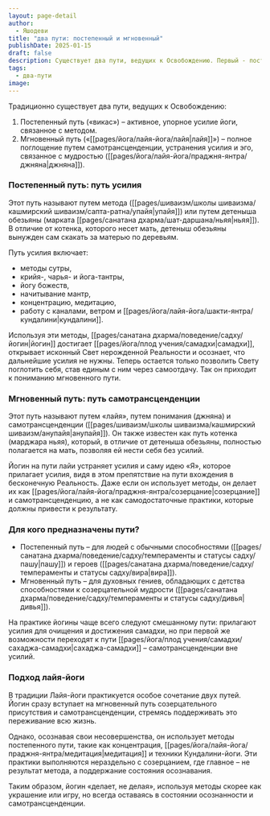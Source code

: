 ```yaml
---
layout: page-detail
author:
  - Яшодеви
title: "два пути: постепенный и мгновенный"
publishDate: 2025-01-15
draft: false
description: Существует два пути, ведущих к Освобождению. Первый - постепенный путь «викас», активное упорное усилие йоги, связанное с методом. Второй - мгновенный путь «лайя», полное поглощение путем самотрансценденции, устранения усилия и эго, связан с мудростью (джняна).
tags:
  - два-пути
image:
---
```

Традиционно существует два пути, ведущих к Освобождению:

1. Постепенный путь («викас») – активное, упорное усилие йоги, связанное с методом.
2. Мгновенный путь («[[pages/йога/лайя-йога/лайя|лайя]]») – полное поглощение путем самотрансценденции, устранения усилия и эго, связанное с мудростью ([[pages/йога/лайя-йога/праджня-янтра/джняна|джняна]]).

### Постепенный путь: путь усилия

Этот путь называют путем метода ([[pages/шиваизм/школы шиваизма/кашмирский шиваизм/сапта-ратна/упайя|упайя]]) или путем детеныша обезьяны (марката [[pages/санатана дхарма/шат-даршана/ньяя|ньяя]]). В отличие от котенка, которого несет мать, детеныш обезьяны вынужден сам скакать за матерью по деревьям.


Путь усилия включает:

- методы сутры,
- крийя-, чарья- и йога-тантры,
- йогу божеств,
- начитывание мантр,
- концентрацию, медитацию,
- работу с каналами, ветром и [[pages/йога/лайя-йога/шакти-янтра/кундалини|кундалини]].

Используя эти методы, [[pages/санатана дхарма/поведение/садху/йогин|йогин]] достигает [[pages/йога/плод учения/самадхи|самадхи]], открывает исконный Свет нерожденной Реальности и осознает, что дальнейшие усилия не нужны. Теперь остается только позволить Свету поглотить себя, став единым с ним через самоотдачу. Так он приходит к пониманию мгновенного пути.

### Мгновенный путь: путь самотрансценденции

Этот путь называют путем «лайя», путем понимания (джняна) и самотрансценденции ([[pages/шиваизм/школы шиваизма/кашмирский шиваизм/анупайя|анупайя]]). Он также известен как путь котенка (марджара ньяя), который, в отличие от детеныша обезьяны, полностью полагается на мать, позволяя ей нести себя без усилий.

Йогин на пути лайи устраняет усилия и саму идею «Я», которое прилагает усилия, видя в этом препятствие на пути вхождения в бесконечную Реальность. Даже если он использует методы, он делает их как [[pages/йога/лайя-йога/праджня-янтра/созерцание|созерцание]] и самотрансценденцию, а не как самодостаточные практики, которые должны привести к результату.

### Для кого предназначены пути?

- Постепенный путь – для людей с обычными способностями ([[pages/санатана дхарма/поведение/садху/темпераменты и статусы садху/пашу|пашу]]) и героев ([[pages/санатана дхарма/поведение/садху/темпераменты и статусы садху/вира|вира]]).
- Мгновенный путь – для духовных гениев, обладающих с детства способностями к созерцательной мудрости ([[pages/санатана дхарма/поведение/садху/темпераменты и статусы садху/дивья|дивья]]).

На практике йогины чаще всего следуют смешанному пути: прилагают усилия для очищения и достижения самадхи, но при первой же возможности переходят к пути [[pages/йога/плод учения/самадхи/сахаджа-самадхи|сахаджа-самадхи]] – самотрансценденции вне усилий.

### Подход лайя-йоги

В традиции Лайя-йоги практикуется особое сочетание двух путей. Йогин сразу вступает на мгновенный путь созерцательного присутствия и самотрансценденции, стремясь поддерживать это переживание всю жизнь.

Однако, осознавая свои несовершенства, он использует методы постепенного пути, такие как концентрация, [[pages/йога/лайя-йога/праджня-янтра/медитация|медитация]] и техники Кундалини-йоги. Эти практики выполняются нераздельно с созерцанием, где главное – не результат метода, а поддержание состояния осознавания.

Таким образом, йогин «делает, не делая», используя методы скорее как украшение или игру, но всегда оставаясь в состоянии осознанности и самотрансценденции.
